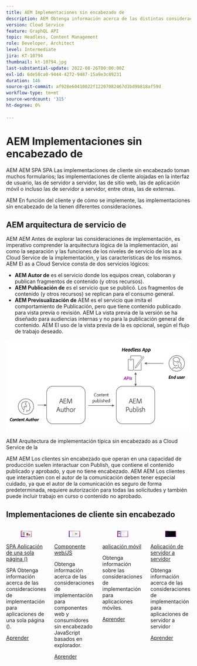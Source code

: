 ```yaml
---
title: AEM Implementaciones sin encabezado de
description: AEM Obtenga información acerca de las distintas consideraciones de implementación para aplicaciones sin encabezado de.
version: Cloud Service
feature: GraphQL API
topic: Headless, Content Management
role: Developer, Architect
level: Intermediate
jira: KT-10794
thumbnail: kt-10794.jpg
last-substantial-update: 2022-08-26T00:00:00Z
exl-id: 6de58ca0-9444-4272-9487-15a9e3c89231
duration: 146
source-git-commit: af928e60410022f12207082467d3bd9b818af59d
workflow-type: tm+mt
source-wordcount: '315'
ht-degree: 0%

---
```


# AEM Implementaciones sin encabezado de

AEM AEM SPA SPA Las implementaciones de cliente sin encabezado toman muchos formularios; las implementaciones de cliente alojadas en la interfaz de usuario, las de servidor a servidor, las de sitio web, las de aplicación móvil o incluso las de servidor a servidor, entre otras, las de externas.

AEM En función del cliente y de cómo se implemente, las implementaciones sin encabezado de la tienen diferentes consideraciones.

## AEM arquitectura de servicio de

AEM AEM Antes de explorar las consideraciones de implementación, es imperativo comprender la arquitectura lógica de la implementación, así como la separación y las funciones de los niveles de servicio de los as a Cloud Service de la implementación, y las características de los mismos. AEM El as a Cloud Service consta de dos servicios lógicos:

+ __AEM Autor de__ es el servicio donde los equipos crean, colaboran y publican fragmentos de contenido (y otros recursos).
+ __AEM Publicación de__ es el servicio que se publicó. Los fragmentos de contenido (y otros recursos) se replican para el consumo general.
+ __AEM Previsualización de__ AEM es el servicio que imita el comportamiento de Publicación, pero que tiene contenido publicado para vista previa o revisión. AEM La vista previa de la versión se ha diseñado para audiencias internas y no para la publicación general de contenido. AEM El uso de la vista previa de la es opcional, según el flujo de trabajo deseado.

![AEM arquitectura de servicio de](./assets/overview/aem-service-architecture.png)

AEM Arquitectura de implementación típica sin encabezado as a Cloud Service de la

AEM AEM Los clientes sin encabezado que operan en una capacidad de producción suelen interactuar con Publish, que contiene el contenido publicado y aprobado, y que no tiene encabezado. AEM AEM Los clientes que interactúen con el autor de la comunicación deben tener especial cuidado, ya que el autor de la comunicación es seguro de forma predeterminada, requiere autorización para todas las solicitudes y también puede incluir trabajo en curso o contenido no aprobado.

## Implementaciones de cliente sin encabezado

<div class="columns is-multiline">
    <!-- Single-page App (SPA) -->
    <div class="column is-half-tablet is-half-desktop is-one-third-widescreen" aria-label="Single-page App (SPA)" tabindex="0">
       <div class="card">
           <div class="card-image">
               <figure class="image is-16by9">
                   <a href="./spa.md" title="SPA Aplicación de una sola página ()" tabindex="-1">
                       <img class="is-bordered-r-small" src="./assets/spa/spa-card.png" alt="SPA Aplicaciones de una sola página ()">
                   </a>
               </figure>
           </div>
           <div class="card-content is-padded-small">
               <div class="content">
                   <p class="headline is-size-6 has-text-weight-bold"><a href="./spa.md" title="SPA Aplicación de una sola página ()">SPA Aplicación de una sola página ()</a></p>
                   <p class="is-size-6">SPA Obtenga información acerca de las consideraciones de implementación para aplicaciones de una sola página ().</p>
                   <a href="./spa.md" class="spectrum-Button spectrum-Button--outline spectrum-Button--primary spectrum-Button--sizeM">
                       <span class="spectrum-Button-label has-no-wrap has-text-weight-bold">Aprender</span>
                   </a>
               </div>
           </div>
       </div>
    </div>
<!-- Web component/JS -->
<div class="column is-half-tablet is-half-desktop is-one-third-widescreen" aria-label="Web component/JS" tabindex="0">
   <div class="card">
       <div class="card-image">
           <figure class="image is-16by9">
               <a href="./web-component.md" title="Componente web/JS" tabindex="-1">
                   <img class="is-bordered-r-small" src="./assets/web-component/web-component-card.png" alt="Componente web/JS">
               </a>
           </figure>
       </div>
       <div class="card-content is-padded-small">
           <div class="content">
               <p class="headline is-size-6 has-text-weight-bold"><a href="./web-component.md" title="Componente web/JS">Componente web/JS</a></p>
               <p class="is-size-6">Obtenga información acerca de las consideraciones de implementación para componentes web y consumidores sin encabezado JavaScript basados en explorador.</p>
               <a href="./web-component.md" class="spectrum-Button spectrum-Button--outline spectrum-Button--primary spectrum-Button--sizeM">
                   <span class="spectrum-Button-label has-no-wrap has-text-weight-bold">Aprender</span>
               </a>
           </div>
       </div>
   </div>
</div>
<!-- Mobile apps -->
<div class="column is-half-tablet is-half-desktop is-one-third-widescreen" aria-label="Mobile apps" tabindex="0">
   <div class="card">
       <div class="card-image">
           <figure class="image is-16by9">
               <a href="./mobile.md" title="Aplicaciones móviles" tabindex="-1">
                   <img class="is-bordered-r-small" src="./assets/mobile/mobile-card.png" alt="Aplicaciones móviles">
               </a>
           </figure>
       </div>
       <div class="card-content is-padded-small">
           <div class="content">
               <p class="headline is-size-6 has-text-weight-bold"><a href="./mobile.md" title="Aplicaciones móviles">aplicación móvil</a></p>
               <p class="is-size-6">Obtenga información sobre las consideraciones de implementación para aplicaciones móviles.</p>
               <a href="./mobile.md" class="spectrum-Button spectrum-Button--outline spectrum-Button--primary spectrum-Button--sizeM">
                   <span class="spectrum-Button-label has-no-wrap has-text-weight-bold">Aprender</span>
               </a>
           </div>
       </div>
   </div>
</div>
<!-- Server-to-server apps -->
<div class="column is-half-tablet is-half-desktop is-one-third-widescreen" aria-label="Server-to-server apps" tabindex="0">
   <div class="card">
       <div class="card-image">
           <figure class="image is-16by9">
               <a href="./server-to-server.md" title="Aplicaciones de servidor a servidor" tabindex="-1">
                   <img class="is-bordered-r-small" src="./assets/server-to-server/server-to-server-card.png" alt="Aplicaciones de servidor a servidor">
               </a>
           </figure>
       </div>
       <div class="card-content is-padded-small">
           <div class="content">
               <p class="headline is-size-6 has-text-weight-bold"><a href="./server-to-server.md" title="Aplicaciones de servidor a servidor">Aplicación de servidor a servidor</a></p>
               <p class="is-size-6">Obtenga información acerca de las consideraciones de implementación para aplicaciones de servidor a servidor</p>
               <a href="./server-to-server.md" class="spectrum-Button spectrum-Button--outline spectrum-Button--primary spectrum-Button--sizeM">
                   <span class="spectrum-Button-label has-no-wrap has-text-weight-bold">Aprender</span>
               </a>
           </div>
       </div>
   </div>
</div>
</div>
